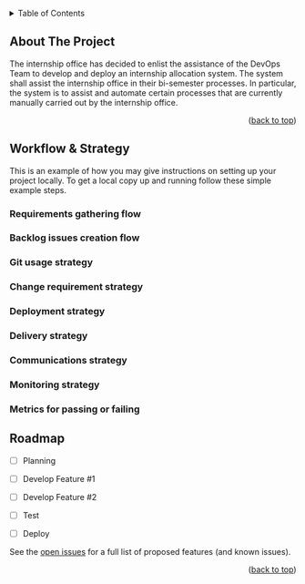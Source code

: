 <a name="readme-top"></a>

<!-- TABLE OF CONTENTS -->
<details>
  <summary>Table of Contents</summary>
  <ol>
    <li>
      <a href="#about-the-project">About The Project</a>
      <ul>
        <li><a href="#built-with">Built With</a></li>
      </ul>
    </li>
    <li>
      <a href="#getting-started">Getting Started</a>
      <ul>
        <li><a href="#prerequisites">Prerequisites</a></li>
        <li><a href="#installation">Installation</a></li>
      </ul>
    </li>
    <li><a href="#usage">Usage</a></li>
    <li><a href="#roadmap">Roadmap</a></li>
    <li><a href="#contributing">Contributing</a></li>
    <li><a href="#license">License</a></li>
    <li><a href="#contact">Contact</a></li>
    <li><a href="#acknowledgments">Acknowledgments</a></li>
  </ol>
</details>


<!-- ABOUT THE PROJECT -->
## About The Project

The internship office has decided to enlist the assistance of the DevOps Team to 
develop and deploy an internship allocation system. The system shall assist the 
internship office in their bi-semester processes. In particular, the system is to 
assist and automate certain processes that are currently manually carried out by 
the internship office.

<p align="right">(<a href="#readme-top">back to top</a>)</p>

<!-- GETTING STARTED -->
## Workflow & Strategy

This is an example of how you may give instructions on setting up your project locally.
To get a local copy up and running follow these simple example steps.

### Requirements gathering flow

### Backlog issues creation flow

### Git usage strategy

### Change requirement strategy

### Deployment strategy

### Delivery strategy

### Communications strategy

### Monitoring strategy

### Metrics for passing or failing

<!-- ROADMAP -->
## Roadmap

- [ ] Planning
- [ ] Develop Feature #1
- [ ] Develop Feature #2
- [ ] Test
- [ ] Deploy


See the [open issues](https://github.com/JayNg96/CICD-Pipeline/issues) for a full list of proposed features (and known issues).

<p align="right">(<a href="#readme-top">back to top</a>)</p>





